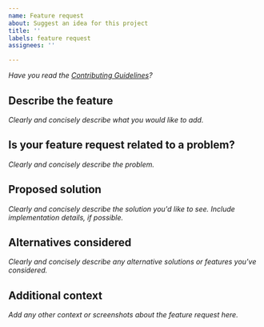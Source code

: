 ```yaml
---
name: Feature request
about: Suggest an idea for this project
title: ''
labels: feature request
assignees: ''

---
```


*Have you read the [Contributing Guidelines](https://github.com/shaps80/.github/blob/master/CONTRIBUTING.md)?*

## Describe the feature
*Clearly and concisely describe what you would like to add.*

## Is your feature request related to a problem? 
*Clearly and concisely describe the problem.*

## Proposed solution
*Clearly and concisely describe the solution you'd like to see. Include implementation details, if possible.*

## Alternatives considered
*Clearly and concisely describe any alternative solutions or features you've considered.*

## Additional context
*Add any other context or screenshots about the feature request here.*

